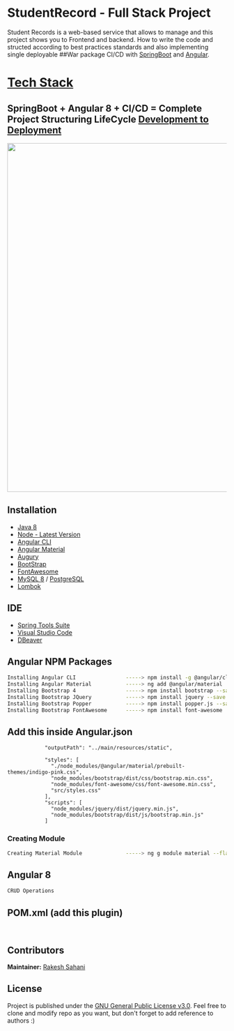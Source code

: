 # StudentRecord - Full Stack Project
Student Records is a web-based service that allows to manage and this project shows you to Frontend and backend.
How to write the code and structed according to best practices standards and also implementing single deployable ##War package CI/CD with [SpringBoot](https://spring.io/) and [Angular](https://angular.io/).
 
# [Tech Stack](https://github.com/Only1Ryu/StudentRecord/blob/master/img.png)
## SpringBoot + Angular 8 + CI/CD = Complete Project Structuring LifeCycle [Development to Deployment](https://github.com/Only1Ryu/StudentRecord/blob/master/img.png)

<p align="center">
<img width="800px"  src="https://github.com/Only1Ryu/StudentRecord/blob/master/Untitledn.png">
</p>

## Installation

* [Java 8](https://www.oracle.com/technetwork/java/javase/downloads/jdk8-downloads-2133151.html)
* [Node - Latest Version](https://nodejs.org/en/)
* [Angular CLI](https://cli.angular.io/)
* [Angular Material](https://material.angular.io/)
* [Augury](https://augury.rangle.io/)
* [BootStrap](https://getbootstrap.com/)
* [FontAwesome](https://fontawesome.com/)
* [MySQL 8](https://www.mysql.com/) / [PostgreSQL](https://www.postgresql.org/)
* [Lombok](https://projectlombok.org/)


## IDE 

* [Spring Tools Suite](https://spring.io/tools)
* [Visual Studio Code](https://code.visualstudio.com/)
* [DBeaver](https://dbeaver.io/)


## Angular NPM Packages
```bash
Installing Angular CLI                -----> npm install -g @angular/cli
Installing Angular Material           -----> ng add @angular/material
Installing Bootstrap 4                -----> npm install bootstrap --save
Installing Bootstrap JQuery           -----> npm install jquery --save
Installing Bootstrap Popper           -----> npm install popper.js --save
Installing Bootstrap FontAwesome      -----> npm install font-awesome 
```

## Add this inside Angular.json

```
            "outputPath": "../main/resources/static",
```

```
            "styles": [
              "./node_modules/@angular/material/prebuilt-themes/indigo-pink.css",
              "node_modules/bootstrap/dist/css/bootstrap.min.css",
              "node_modules/font-awesome/css/font-awesome.min.css",
              "src/styles.css"
            ],
            "scripts": [
              "node_modules/jquery/dist/jquery.min.js",
              "node_modules/bootstrap/dist/js/bootstrap.min.js"
            ]
```

### Creating Module

```bash
Creating Material Module              -----> ng g module material --flat
```

## Angular 8 
```bash
CRUD Operations
```

## POM.xml (add this plugin)
```bash



```

## Contributors

**Maintainer:** [Rakesh Sahani](https://github.com/Only1Ryu)

## License

Project is published under the [GNU General Public License v3.0](/LICENSE).
Feel free to clone and modify repo as you want, but don't forget to add reference to authors :)
